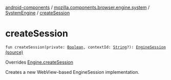 [android-components](../../index.md) / [mozilla.components.browser.engine.system](../index.md) / [SystemEngine](index.md) / [createSession](./create-session.md)

# createSession

`fun createSession(private: `[`Boolean`](https://kotlinlang.org/api/latest/jvm/stdlib/kotlin/-boolean/index.html)`, contextId: `[`String`](https://kotlinlang.org/api/latest/jvm/stdlib/kotlin/-string/index.html)`?): `[`EngineSession`](../../mozilla.components.concept.engine/-engine-session/index.md) [(source)](https://github.com/mozilla-mobile/android-components/blob/master/components/browser/engine-system/src/main/java/mozilla/components/browser/engine/system/SystemEngine.kt#L46)

Overrides [Engine.createSession](../../mozilla.components.concept.engine/-engine/create-session.md)

Creates a new WebView-based EngineSession implementation.

